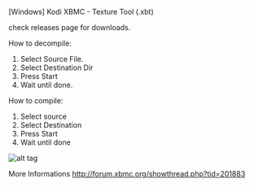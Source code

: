 [Windows] Kodi XBMC - Texture Tool (.xbt)

check releases page for downloads.

How to decompile:

1. Select Source File.
2. Select Destination Dir
3. Press Start
4. Wait until done.

How to compile:

1. Select source
2. Select Destination
3. Press Start
4. Wait until done

![alt tag](http://ipayforpixels.eu/kodi.png)

More Informations
http://forum.xbmc.org/showthread.php?tid=201883
